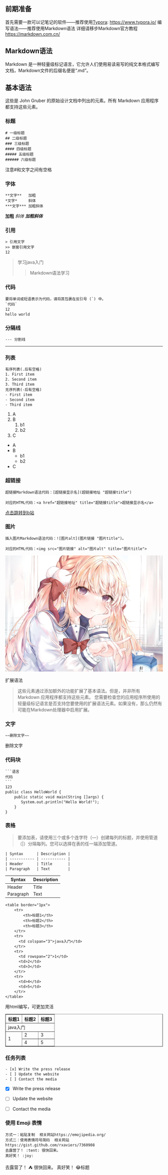 ## 前期准备

首先需要一款可以记笔记的软件——推荐使用[Typora](https://so.csdn.net/so/search?q=Typora&spm=1001.2101.3001.7020): https://www.typora.io/
编写语法——推荐使用Markdown语法
详细请移步Markdown官方教程 https://markdown.com.cn/

## Markdown语法

Markdown 是一种轻量级标记语言，它允许人们使用易读易写的纯文本格式编写文档，Markdown文件的后缀名便是“.md”。

## 基本语法

这些是 John Gruber 的原始设计文档中列出的元素。所有 Markdown 应用程序都支持这些元素。

### 标题

```
# 一级标题
## 二级标题
### 三级标题
#### 四级标题
##### 五级标题
###### 六级标题
```

注意#和文字之间有空格

### 字体

```
**文字**   加粗
*文字*     斜体
***文字*** 加粗斜体
```

**加粗**
*斜体*
***加粗斜体***

### 引用

```
> 引用文字
>> 嵌套引用文字
12
```

> 学习java入门
>
> > Markdown语法学习

### 代码

```
要将单词或短语表示为代码，请将其包裹在反引号 (`) 中。
`代码`
12
hello world
```

### 分隔线

```
--- 分割线
```

------

### 列表

```
有序列表(.后有空格)
1. First item
2. Second item
3. Third item
无序列表(-后有空格)
- First item
- Second item
- Third item
```

1. A
2. B
   1. b1
   2. b2
3. C

- A
- B
  - b1
  - b2
- C

### 超链接

```
超链接Markdown语法代码：[超链接显示名](超链接地址 "超链接title")

对应的HTML代码：<a href="超链接地址" title="超链接title">超链接显示名</a>
```

[点击跳转到b站](https://www.bilibili.com/)

### 图片

```
插入图片Markdown语法代码：![图片alt](图片链接 "图片title")。

对应的HTML代码：<img src="图片链接" alt="图片alt" title="图片title">
```

![](../../assets/Markdown语法/98271773_p0_master1200.jpg)

扩展语法

> 这些元素通过添加额外的功能扩展了基本语法。但是，并非所有 Markdown 应用程序都支持这些元素。
> 您需要检查您的应用程序所使用的轻量级标记语言是否支持您要使用的扩展语法元素。如果没有，那么仍然有可能在Markdown处理器中启用扩展。

### 文字

```
~~删除文字~~
```

删除文字

### 代码块

```
​```语言
代码
​```
123
public class HelloWorld {
    public static void main(String []args) {
       System.out.println("Hello World!");
    }
}
```

### 表格

> 要添加表，请使用三个或多个连字符（—）创建每列的标题，并使用管道（|）分隔每列。您可以选择在表的任一端添加管道。

```
| Syntax      | Description |
| ----------- | ----------- |
| Header      | Title       |
| Paragraph   | Text        |
```

| Syntax    | Description |
| --------- | ----------- |
| Header    | Title       |
| Paragraph | Text        |

```text
<table border="1px">
    <tr>
        <th>标题1</th>
        <th>标题2</th>
        <th>标题3</th>
    </tr>
    <tr>
      <td colspan="3">java入门</td>
    </tr>
    <tr>
      <td rowspan="2">1</td>
      <td>2</td>
      <td>3</td>
    </tr>
    <tr>
      <td>4</td>
      <td>5</td>
    </tr>
</table>
```

用html编写，可更加灵活

<table border="1px">
    <tr>
        <th>标题1</th>
        <th>标题2</th>
        <th>标题3</th>
    </tr>
    <tr>
      <td colspan="3">java入门</td>
    </tr>
    <tr>
      <td rowspan="2">1</td>
      <td>2</td>
      <td>3</td>
    </tr>
    <tr>
      <td>4</td>
      <td>5</td>
    </tr>
</table>

### 任务列表

```text
- [x] Write the press release
- [ ] Update the website
- [ ] Contact the media
```

- [x] Write the press release 

- [ ] Update the website 
- [ ] Contact the media

### 使用 Emoji 表情

```
方式一：粘贴复制  相关网站https://emojipedia.org/
方式二：使用表情符号简码  相关网站  https://gist.github.com/rxaviers/7360908
去露营了！ :tent: 很快回来。
真好笑！ :joy:
```

去露营了！ ⛺️ 很快回来。
真好笑！ 😂标题